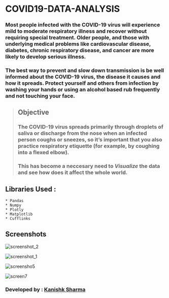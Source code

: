 # COVID19-DATA-ANALYSIS
### Most people infected with the COVID-19 virus will experience mild to moderate respiratory illness and recover without requiring special treatment.  Older people, and those with underlying medical problems like cardiovascular disease, diabetes, chronic respiratory disease, and cancer are more likely to develop serious illness.

### The best way to prevent and slow down transmission is be well informed about the COVID-19 virus, the disease it causes and how it spreads. Protect yourself and others from infection by washing your hands or using an alcohol based rub frequently and not touching your face.  

> ## Objective
> ### The COVID-19 virus spreads primarily through droplets of saliva or discharge from the nose when an infected person coughs or sneezes, so it’s important that you also practice respiratory etiquette (for example, by coughing into a flexed elbow).
> ### This has become a neccesary need to *Visualize* the data and see how does it affect the whole world.

## Libraries Used :

```
* Pandas
* Numpy
* Plotly
* Matplotlib
* Cufflinks

```
## Screenshots

![screenshot_2](https://user-images.githubusercontent.com/61106875/83967591-ad308400-a8e0-11ea-8571-afa11bb1c002.png)

![screenshot_1](https://user-images.githubusercontent.com/61106875/83967588-a43fb280-a8e0-11ea-95d1-7329676c08a3.png)

![screensho5](https://user-images.githubusercontent.com/61106875/83967643-2039fa80-a8e1-11ea-9b09-4fa779e7742b.png)

![screen7](https://user-images.githubusercontent.com/61106875/83967646-26c87200-a8e1-11ea-9010-82d4cd4e806b.png)

### Developed by : [Kanishk Sharma ]('https://github.com/kanishksh4rma')

